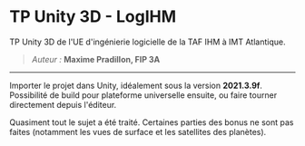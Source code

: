# TP Unity 3D - LogIHM

TP Unity 3D de l'UE d'ingénierie logicielle de la TAF IHM à IMT Atlantique.

> *Auteur :* **Maxime Pradillon, FIP 3A**

---

Importer le projet dans Unity, idéalement sous la version **2021.3.9f**. Possibilité de build pour plateforme universelle ensuite, ou faire tourner directement depuis l'éditeur.

Quasiment tout le sujet a été traité. Certaines parties des bonus ne sont pas faites (notamment les vues de surface et les satellites des planètes).
